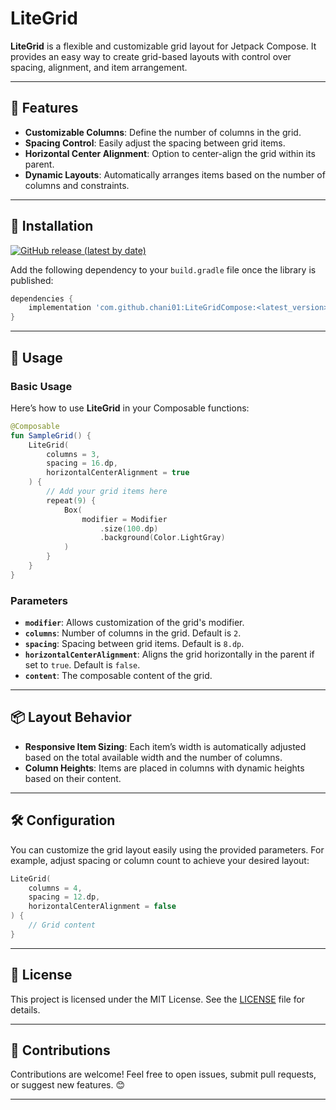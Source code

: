# LiteGrid

**LiteGrid** is a flexible and customizable grid layout for Jetpack Compose. It provides an easy way to create grid-based layouts with control over spacing, alignment, and item arrangement.

---

## 🌟 Features
- **Customizable Columns**: Define the number of columns in the grid.
- **Spacing Control**: Easily adjust the spacing between grid items.
- **Horizontal Center Alignment**: Option to center-align the grid within its parent.
- **Dynamic Layouts**: Automatically arranges items based on the number of columns and constraints.

---

## 🚀 Installation

[![GitHub release (latest by date)](https://img.shields.io/github/v/release/chani01/LiteGridCompose?label=Latest%20Version)](https://github.com/chani01/LiteGridCompose/releases)

Add the following dependency to your `build.gradle` file once the library is published:

```gradle
dependencies {
    implementation 'com.github.chani01:LiteGridCompose:<latest_version>'
}
```

---

## 📖 Usage

### Basic Usage

Here’s how to use **LiteGrid** in your Composable functions:

```kotlin
@Composable
fun SampleGrid() {
    LiteGrid(
        columns = 3,
        spacing = 16.dp,
        horizontalCenterAlignment = true
    ) {
        // Add your grid items here
        repeat(9) {
            Box(
                modifier = Modifier
                    .size(100.dp)
                    .background(Color.LightGray)
            )
        }
    }
}
```

### Parameters

- **`modifier`**: Allows customization of the grid's modifier.
- **`columns`**: Number of columns in the grid. Default is `2`.
- **`spacing`**: Spacing between grid items. Default is `8.dp`.
- **`horizontalCenterAlignment`**: Aligns the grid horizontally in the parent if set to `true`. Default is `false`.
- **`content`**: The composable content of the grid.

---

## 📦 Layout Behavior

- **Responsive Item Sizing**: Each item’s width is automatically adjusted based on the total available width and the number of columns.
- **Column Heights**: Items are placed in columns with dynamic heights based on their content.

---

## 🛠️ Configuration

You can customize the grid layout easily using the provided parameters. For example, adjust spacing or column count to achieve your desired layout:

```kotlin
LiteGrid(
    columns = 4,
    spacing = 12.dp,
    horizontalCenterAlignment = false
) {
    // Grid content
}
```

---

## 📄 License

This project is licensed under the MIT License. See the [LICENSE](./LICENSE) file for details.

---

## 🙌 Contributions

Contributions are welcome! Feel free to open issues, submit pull requests, or suggest new features. 😊

---
